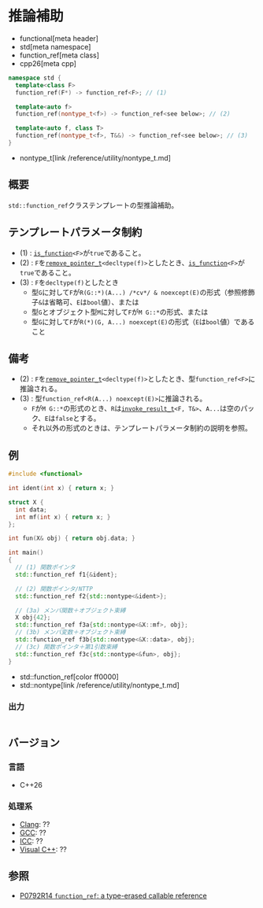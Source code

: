 # 推論補助
* functional[meta header]
* std[meta namespace]
* function_ref[meta class]
* cpp26[meta cpp]

```cpp
namespace std {
  template<class F>
  function_ref(F*) -> function_ref<F>; // (1)

  template<auto f>
  function_ref(nontype_t<f>) -> function_ref<see below>; // (2)

  template<auto f, class T>
  function_ref(nontype_t<f>, T&&) -> function_ref<see below>; // (3)
}
```
* nontype_t[link /reference/utility/nontype_t.md]


## 概要
`std::function_ref`クラステンプレートの型推論補助。


## テンプレートパラメータ制約
- (1) : [`is_function`](/reference/type_traits/is_function.md)`<F>`が`true`であること。
- (2) : `F`を[`remove_pointer_t`](/reference/type_traits/remove_pointer.md)`<decltype(f)>`としたとき、[`is_function`](/reference/type_traits/is_function.md)`<F>`が`true`であること。
- (3) : `F`を`decltype(f)`としたとき
    - 型`G`に対して`F`が`R(G::*)(A...) /*cv*/ & noexcept(E)`の形式（参照修飾子`&`は省略可、`E`は`bool`値）、または
    - 型`G`とオブジェクト型`M`に対して`F`が`M G::*`の形式、または
    - 型`G`に対して`F`が`R(*)(G, A...) noexcept(E)`の形式（`E`は`bool`値）であること


## 備考
- (2) : `F`を[`remove_pointer_t`](/reference/type_traits/remove_pointer.md)`<decltype(f)>`としたとき、型`function_ref<F>`に推論される。
- (3) : 型`function_ref<R(A...) noexcept(E)>`に推論される。
    - `F`が`M G::*`の形式のとき、`R`は[`invoke_result_t`](/reference/type_traits/invoke_result.md)`<F, T&>`、`A...`は空のパック、`E`は`false`とする。
    - それ以外の形式のときは、テンプレートパラメータ制約の説明を参照。


## 例
```cpp example
#include <functional>

int ident(int x) { return x; }

struct X {
  int data;
  int mf(int x) { return x; }
};

int fun(X& obj) { return obj.data; }

int main()
{
  // (1) 関数ポインタ
  std::function_ref f1{&ident};

  // (2) 関数ポインタ/NTTP
  std::function_ref f2{std::nontype<&ident>};

  // (3a) メンバ関数＋オブジェクト束縛
  X obj{42};
  std::function_ref f3a{std::nontype<&X::mf>, obj};
  // (3b) メンバ変数＋オブジェクト束縛
  std::function_ref f3b{std::nontype<&X::data>, obj};
  // (3c) 関数ポインタ＋第1引数束縛
  std::function_ref f3c{std::nontype<&fun>, obj};
}
```
* std::function_ref[color ff0000]
* std::nontype[link /reference/utility/nontype_t.md]

### 出力
```
```


## バージョン
### 言語
- C++26

### 処理系
- [Clang](/implementation.md#clang): ??
- [GCC](/implementation.md#gcc): ??
- [ICC](/implementation.md#icc): ??
- [Visual C++](/implementation.md#visual_cpp): ??


## 参照
- [P0792R14 `function_ref`: a type-erased callable reference](https://www.open-std.org/jtc1/sc22/wg21/docs/papers/2023/p0792r14.html)
